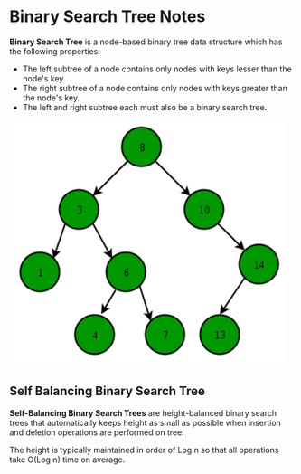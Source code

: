 # Binary Search Tree Notes

**Binary Search Tree** is a node-based binary tree data structure which has the following properties:
- The left subtree of a node contains only nodes with keys lesser than the node's key.
- The right subtree of a node contains only nodes with keys greater than the node's key.
- The left and right subtree each must also be a binary search tree.

![bst](../../Images/bst1.png)

## Self Balancing Binary Search Tree
**Self-Balancing Binary Search Trees** are height-balanced binary search trees that automatically keeps height as small as possible when insertion and deletion operations are performed on tree. 

The height is typically maintained in order of Log n so that all operations take O(Log n) time on average. 

